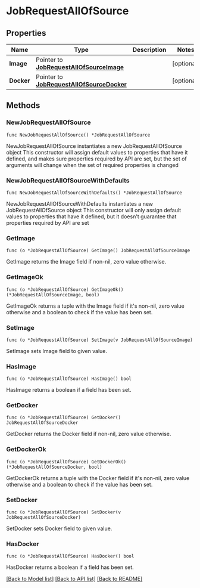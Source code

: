 # JobRequestAllOfSource

## Properties

Name | Type | Description | Notes
------------ | ------------- | ------------- | -------------
**Image** | Pointer to [**JobRequestAllOfSourceImage**](JobRequestAllOfSourceImage.md) |  | [optional] 
**Docker** | Pointer to [**JobRequestAllOfSourceDocker**](JobRequestAllOfSourceDocker.md) |  | [optional] 

## Methods

### NewJobRequestAllOfSource

`func NewJobRequestAllOfSource() *JobRequestAllOfSource`

NewJobRequestAllOfSource instantiates a new JobRequestAllOfSource object
This constructor will assign default values to properties that have it defined,
and makes sure properties required by API are set, but the set of arguments
will change when the set of required properties is changed

### NewJobRequestAllOfSourceWithDefaults

`func NewJobRequestAllOfSourceWithDefaults() *JobRequestAllOfSource`

NewJobRequestAllOfSourceWithDefaults instantiates a new JobRequestAllOfSource object
This constructor will only assign default values to properties that have it defined,
but it doesn't guarantee that properties required by API are set

### GetImage

`func (o *JobRequestAllOfSource) GetImage() JobRequestAllOfSourceImage`

GetImage returns the Image field if non-nil, zero value otherwise.

### GetImageOk

`func (o *JobRequestAllOfSource) GetImageOk() (*JobRequestAllOfSourceImage, bool)`

GetImageOk returns a tuple with the Image field if it's non-nil, zero value otherwise
and a boolean to check if the value has been set.

### SetImage

`func (o *JobRequestAllOfSource) SetImage(v JobRequestAllOfSourceImage)`

SetImage sets Image field to given value.

### HasImage

`func (o *JobRequestAllOfSource) HasImage() bool`

HasImage returns a boolean if a field has been set.

### GetDocker

`func (o *JobRequestAllOfSource) GetDocker() JobRequestAllOfSourceDocker`

GetDocker returns the Docker field if non-nil, zero value otherwise.

### GetDockerOk

`func (o *JobRequestAllOfSource) GetDockerOk() (*JobRequestAllOfSourceDocker, bool)`

GetDockerOk returns a tuple with the Docker field if it's non-nil, zero value otherwise
and a boolean to check if the value has been set.

### SetDocker

`func (o *JobRequestAllOfSource) SetDocker(v JobRequestAllOfSourceDocker)`

SetDocker sets Docker field to given value.

### HasDocker

`func (o *JobRequestAllOfSource) HasDocker() bool`

HasDocker returns a boolean if a field has been set.


[[Back to Model list]](../README.md#documentation-for-models) [[Back to API list]](../README.md#documentation-for-api-endpoints) [[Back to README]](../README.md)


